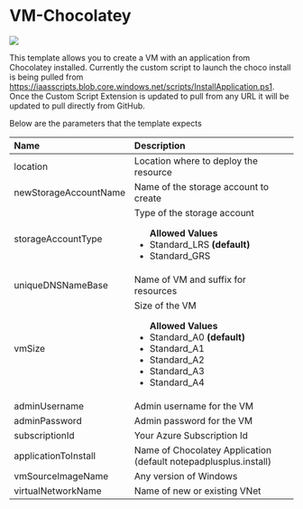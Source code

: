 # VM-Chocolatey

<a href="https://azuredeploy.net/" target="_blank">
    <img src="http://azuredeploy.net/deploybutton.png"/>
</a>

This template allows you to create a VM with an application from Chocolatey installed. Currently the custom script to launch the choco install is being pulled from https://iaasscripts.blob.core.windows.net/scripts/InstallApplication.ps1. Once the Custom Script Extension is updated to pull from any URL it will be updated to pull directly from GitHub.

Below are the parameters that the template expects

| Name   | Description    |
|:--- |:---|
| location  | Location where to deploy the resource  |
| newStorageAccountName    | Name of the storage account to create    |
| storageAccountType      | Type of the storage account <br> <ul>**Allowed Values**<li>Standard_LRS **(default)**</li><li>Standard_GRS</li></ul> |
| uniqueDNSNameBase | Name of VM and suffix for resources |
| vmSize | Size of the VM <br> <ul>**Allowed Values**<li>Standard_A0 **(default)**</li><li>Standard_A1</li><li>Standard_A2</li><li>Standard_A3</li><li>Standard_A4</li></ul>|
| adminUsername | Admin username for the VM |
| adminPassword | Admin password for the VM |
| subscriptionId | Your Azure Subscription Id |
| applicationToInstall | Name of Chocolatey Application (default notepadplusplus.install) |
| vmSourceImageName | Any version of Windows |
| virtualNetworkName | Name of new or existing VNet |





